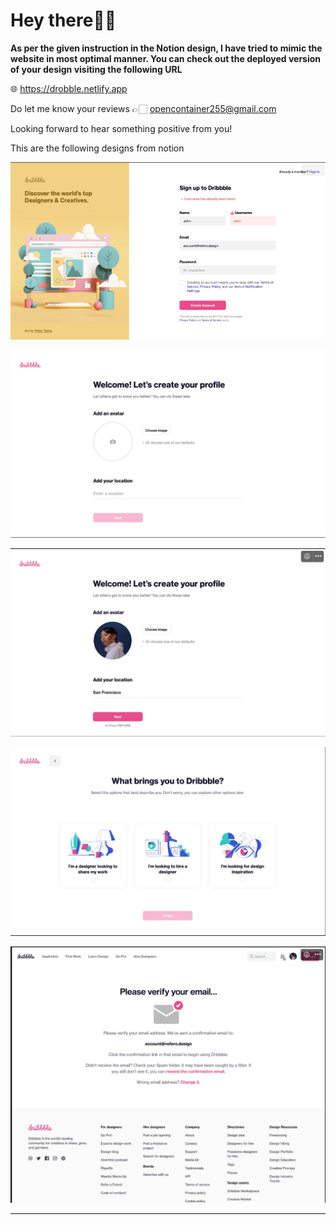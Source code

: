 # Hey there👋🏻 

**As per the given instruction in the Notion design, I have tried to mimic the website in most optimal manner. You can check out the deployed version of your design visiting the following URL**

🌐 https://drobble.netlify.app

Do let me know your reviews 👉🏻 opencontainer255@gmail.com

Looking forward to hear something positive from you!


This are the following designs from notion

![alt text](image.png)

![alt text](image-1.png)

![alt text](image-2.png)
 
![alt text](image-3.png) 

![alt text](image-4.png)

---
